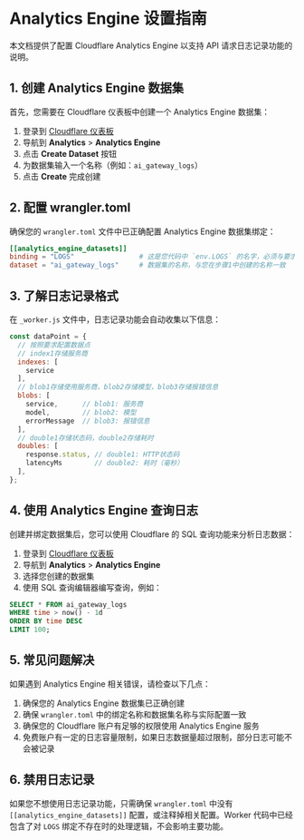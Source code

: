 # Analytics Engine 设置指南

本文档提供了配置 Cloudflare Analytics Engine 以支持 API 请求日志记录功能的说明。

## 1. 创建 Analytics Engine 数据集

首先，您需要在 Cloudflare 仪表板中创建一个 Analytics Engine 数据集：

1. 登录到 [Cloudflare 仪表板](https://dash.cloudflare.com/)
2. 导航到 **Analytics** > **Analytics Engine**
3. 点击 **Create Dataset** 按钮
4. 为数据集输入一个名称（例如：`ai_gateway_logs`）
5. 点击 **Create** 完成创建

## 2. 配置 wrangler.toml

确保您的 `wrangler.toml` 文件中已正确配置 Analytics Engine 数据集绑定：

```toml
[[analytics_engine_datasets]]
binding = "LOGS"                # 这是您代码中 `env.LOGS` 的名字，必须与要求一致
dataset = "ai_gateway_logs"     # 数据集的名称，与您在步骤1中创建的名称一致
```

## 3. 了解日志记录格式

在 `_worker.js` 文件中，日志记录功能会自动收集以下信息：

```javascript
const dataPoint = {
  // 按照要求配置数据点
  // index1存储服务商
  indexes: [
    service
  ],
  // blob1存储使用服务商，blob2存储模型，blob3存储报错信息
  blobs: [
    service,      // blob1: 服务商
    model,        // blob2: 模型
    errorMessage  // blob3: 报错信息
  ],
  // double1存储状态码，double2存储耗时
  doubles: [
    response.status, // double1: HTTP状态码
    latencyMs        // double2: 耗时（毫秒）
  ],
};
```

## 4. 使用 Analytics Engine 查询日志

创建并绑定数据集后，您可以使用 Cloudflare 的 SQL 查询功能来分析日志数据：

1. 登录到 [Cloudflare 仪表板](https://dash.cloudflare.com/)
2. 导航到 **Analytics** > **Analytics Engine**
3. 选择您创建的数据集
4. 使用 SQL 查询编辑器编写查询，例如：

```sql
SELECT * FROM ai_gateway_logs
WHERE time > now() - 1d
ORDER BY time DESC
LIMIT 100;
```

## 5. 常见问题解决

如果遇到 Analytics Engine 相关错误，请检查以下几点：

1. 确保您的 Analytics Engine 数据集已正确创建
2. 确保 `wrangler.toml` 中的绑定名称和数据集名称与实际配置一致
3. 确保您的 Cloudflare 账户有足够的权限使用 Analytics Engine 服务
4. 免费账户有一定的日志容量限制，如果日志数据量超过限制，部分日志可能不会被记录

## 6. 禁用日志记录

如果您不想使用日志记录功能，只需确保 `wrangler.toml` 中没有 `[[analytics_engine_datasets]]` 配置，或注释掉相关配置。Worker 代码中已经包含了对 `LOGS` 绑定不存在时的处理逻辑，不会影响主要功能。
